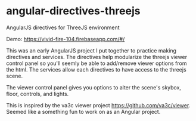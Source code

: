 angular-directives-threejs
==========================

AngularJS directives for ThreeJS environment

Demo: https://vivid-fire-104.firebaseapp.com/#/

This was an early AngularJS project I put together to practice making directives and services.  The directives help modularize the threejs viewer control panel so you'll seemly be able to add/remove viewer options from the html.  The services allow each directives to have access to the threejs scene.

The viewer control panel gives you options to alter the scene's skybox, floor, controls, and lights.  

This is inspired by the va3c viewer project https://github.com/va3c/viewer.  Seemed like a something fun to work on as an Angular project.
